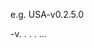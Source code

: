 e.g. USA-v0.2.5.0

<branch name>
-v<layout design version for the test spec, (backup)>.
<software spec architecture update>.
<software spec feature update>.
<software bugfix>.
...